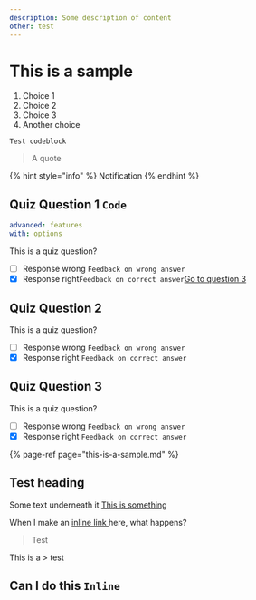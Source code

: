 ```yaml
---
description: Some description of content
other: test
---
```


# This is a sample

1. Choice 1
2. Choice 2
3. Choice 3
4. Another choice

```text
Test codeblock
```

> A quote

{% hint style="info" %}
Notification
{% endhint %}

## Quiz Question 1 `Code`

```yaml
advanced: features
with: options
```

This is a quiz question?

* [ ] Response wrong  `Feedback on wrong answer`
* [x] Response right`Feedback on correct answer`[Go to question 3](this-is-a-sample.md#quiz-question-3) 

## Quiz Question 2

This is a quiz question?

* [ ] Response wrong  `Feedback on wrong answer`
* [x] Response right `Feedback on correct answer` 

## Quiz Question 3

This is a quiz question?

* [ ] Response wrong  `Feedback on wrong answer`
* [x] Response right `Feedback on correct answer` 

{% page-ref page="this-is-a-sample.md" %}

## Test heading <a id="with-a-different-anchor"></a>

Some text underneath it [This is something](this-is-a-sample.md#with-a-different-anchor)



When I make an [inline link ](this-is-a-sample.md#with-a-different-anchor)here, what happens?

> Test

This is a &gt; test

## Can I do this `Inline`

